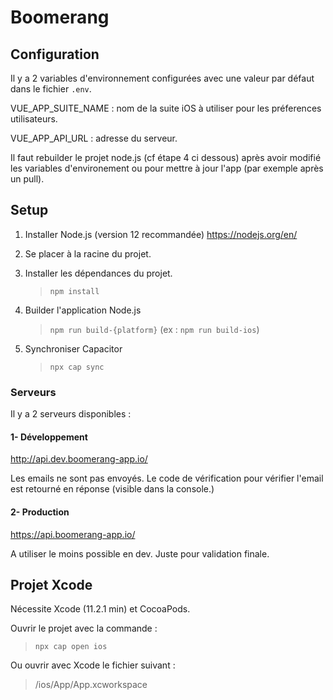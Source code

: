 # Boomerang

## Configuration

Il y a 2 variables d'environnement configurées avec une valeur par défaut dans le fichier `.env`.

VUE_APP_SUITE_NAME : nom de la suite iOS à utiliser pour les préferences utilisateurs.

VUE_APP_API_URL : adresse du serveur.

Il faut rebuilder le projet node.js (cf étape 4 ci dessous) après avoir modifié les variables d'environement ou pour mettre à jour l'app (par exemple après un pull).

## Setup

1. Installer Node.js (version 12 recommandée)
   https://nodejs.org/en/

2. Se placer à la racine du projet.

3. Installer les dépendances du projet.

   > `npm install`

4. Builder l'application Node.js

   > `npm run build-{platform}` (ex : `npm run build-ios`)

5. Synchroniser Capacitor
   > `npx cap sync`



### Serveurs

Il y a 2 serveurs disponibles :

#### 1- Développement

http://api.dev.boomerang-app.io/

Les emails ne sont pas envoyés. 
Le code de vérification pour vérifier l'email est retourné en réponse (visible dans la console.)


#### 2- Production

https://api.boomerang-app.io/

A utiliser le moins possible en dev. Juste pour validation finale.

## Projet Xcode

Nécessite Xcode (11.2.1 min) et CocoaPods.

Ouvrir le projet avec la commande :

> `npx cap open ios`

Ou ouvrir avec Xcode le fichier suivant :

> /ios/App/App.xcworkspace


